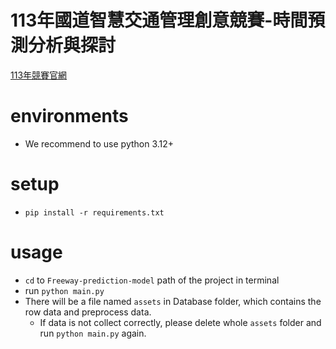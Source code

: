 # 113年國道智慧交通管理創意競賽-時間預測分析與探討

[113年競賽官網](https://freeway2024.tw/links#links)

# environments
* We recommend to use python 3.12+

# setup
* ```pip install -r requirements.txt```

# usage
* ```cd``` to ```Freeway-prediction-model``` path of the project in terminal
* run ```python main.py``` 
* There will be a file named ```assets``` in Database folder, which contains the row data and preprocess data.
    * If data is not collect correctly, please delete whole ```assets``` folder and run ```python main.py``` again.